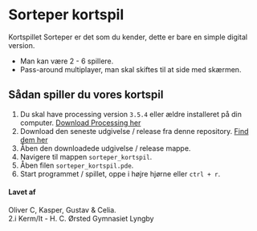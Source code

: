 # Sorteper kortspil
Kortspillet Sorteper er det som du kender, dette er bare en simple digital version.
* Man kan være 2 - 6 spillere.
* Pass-around multiplayer, man skal skiftes til at side med skærmen.

## Sådan spiller du vores kortspil
1. Du skal have processing version `3.5.4` eller ældre installeret på din computer. [Download Processing her](https://processing.org/download/)
1. Download den seneste udgivelse / release fra denne repository. [Find dem her](https://github.com/orc13a/Sorteper-kortspil/releases)
1. Åben den downloadede udgivelse / release mappe.
1. Navigere til mappen `sorteper_kortspil`.
1. Åben filen `sorteper_kortspil.pde`.
1. Start programmet / spillet, oppe i højre hjørne eller `ctrl + r`.

#### Lavet af 
Oliver C, Kasper, Gustav & Celia.<br>
2.i Kerm/It - H. C. Ørsted Gymnasiet Lyngby